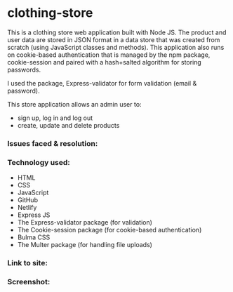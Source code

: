 # clothing-store
 This is a clothing store web application built with Node JS. The product and user data are stored in JSON format in a data store that was created from scratch (using JavaScript classes and methods). This application also runs on cookie-based authentication that is managed by the npm package, cookie-session and paired with a hash+salted algorithm for storing passwords. 
 
I used the package, Express-validator for form validation (email & password).
 
 This store application allows an admin user to:
 - sign up, log in and log out
 - create, update and delete products
 
 
 <h3>Issues faced & resolution:</h3>


<h3>Technology used:</h3>

- HTML
- CSS
- JavaScript
- GitHub
- Netlify
- Express JS
- The Express-validator package (for validation)
- The Cookie-session package (for cookie-based authentication)
- Bulma CSS
- The Multer package (for handling file uploads)

<h3>Link to site:</h3>


<h3>Screenshot:</h3>
